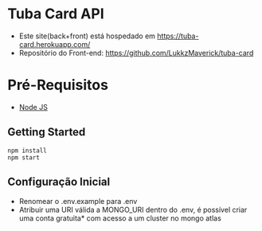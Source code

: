 # Tuba Card API

- Este site(back+front) está hospedado em https://tuba-card.herokuapp.com/ 
- Repositório do Front-end: https://github.com/LukkzMaverick/tuba-card
# Pré-Requisitos

 - [Node JS](https://nodejs.org/en/)

## Getting Started

    npm install   
    npm start

## Configuração Inicial
- Renomear o .env.example para .env
- Atribuir uma URI válida a MONGO_URI dentro do .env, é possível criar uma conta gratuita* com acesso a um cluster no mongo atlas
